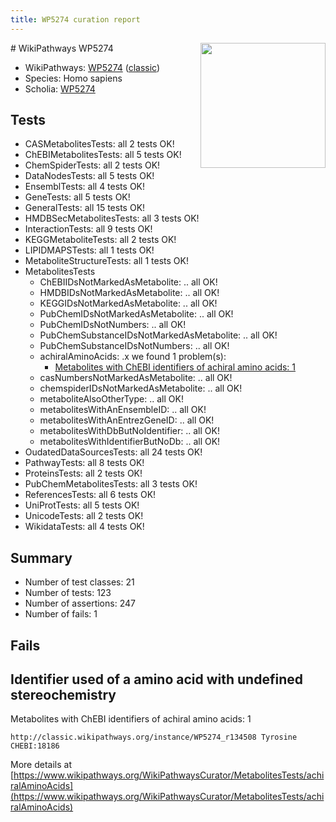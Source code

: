 ```yaml
---
title: WP5274 curation report
---
```


<img style="float: right; width: 200px" src="https://upload.wikimedia.org/wikipedia/commons/thumb/8/83/Wplogo_with_text_500.png/640px-Wplogo_with_text_500.png" />
# WikiPathways WP5274

* WikiPathways: [WP5274](https://wikipathways.org/pathways/WP5274) ([classic](https://classic.wikipathways.org/instance/WP5274))
* Species: Homo sapiens
* Scholia: [WP5274](https://scholia.toolforge.org/wikipathways/WP5274)
## Tests
* CASMetabolitesTests: all 2 tests OK!
* ChEBIMetabolitesTests: all 5 tests OK!
* ChemSpiderTests: all 2 tests OK!
* DataNodesTests: all 5 tests OK!
* EnsemblTests: all 4 tests OK!
* GeneTests: all 5 tests OK!
* GeneralTests: all 15 tests OK!
* HMDBSecMetabolitesTests: all 3 tests OK!
* InteractionTests: all 9 tests OK!
* KEGGMetaboliteTests: all 2 tests OK!
* LIPIDMAPSTests: all 1 tests OK!
* MetaboliteStructureTests: all 1 tests OK!
* MetabolitesTests
    * ChEBIIDsNotMarkedAsMetabolite: .. all OK!
    * HMDBIDsNotMarkedAsMetabolite: .. all OK!
    * KEGGIDsNotMarkedAsMetabolite: .. all OK!
    * PubChemIDsNotMarkedAsMetabolite: .. all OK!
    * PubChemIDsNotNumbers: .. all OK!
    * PubChemSubstanceIDsNotMarkedAsMetabolite: .. all OK!
    * PubChemSubstanceIDsNotNumbers: .. all OK!
    * achiralAminoAcids: .x we found 1 problem(s):
        * [Metabolites with ChEBI identifiers of achiral amino acids: 1](#9c17608e)
    * casNumbersNotMarkedAsMetabolite: .. all OK!
    * chemspiderIDsNotMarkedAsMetabolite: .. all OK!
    * metaboliteAlsoOtherType: .. all OK!
    * metabolitesWithAnEnsembleID: .. all OK!
    * metabolitesWithAnEntrezGeneID: .. all OK!
    * metabolitesWithDbButNoIdentifier: .. all OK!
    * metabolitesWithIdentifierButNoDb: .. all OK!
* OudatedDataSourcesTests: all 24 tests OK!
* PathwayTests: all 8 tests OK!
* ProteinsTests: all 2 tests OK!
* PubChemMetabolitesTests: all 3 tests OK!
* ReferencesTests: all 6 tests OK!
* UniProtTests: all 5 tests OK!
* UnicodeTests: all 2 tests OK!
* WikidataTests: all 4 tests OK!


## Summary

* Number of test classes: 21
* Number of tests: 123
* Number of assertions: 247
* Number of fails: 1

## Fails

<a name="9c17608e" />

## Identifier used of a amino acid with undefined stereochemistry

Metabolites with ChEBI identifiers of achiral amino acids: 1
```
http://classic.wikipathways.org/instance/WP5274_r134508 Tyrosine CHEBI:18186
```

More details at [https://www.wikipathways.org/WikiPathwaysCurator/MetabolitesTests/achiralAminoAcids](https://www.wikipathways.org/WikiPathwaysCurator/MetabolitesTests/achiralAminoAcids)

